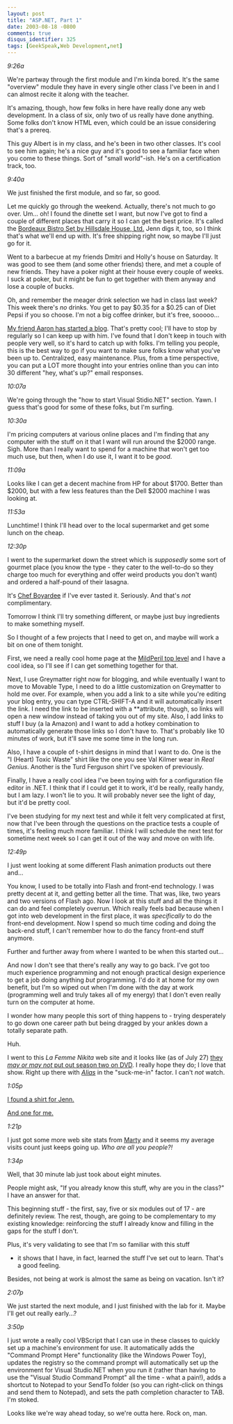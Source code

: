 ```yaml
---
layout: post
title: "ASP.NET, Part 1"
date: 2003-08-18 -0800
comments: true
disqus_identifier: 325
tags: [GeekSpeak,Web Development,net]
---
```

*9:26a*
 
 We're partway through the first module and I'm kinda bored. It's the
same "overview" module they have in every single other class I've been
in and I can almost recite it along with the teacher.
 
 It's amazing, though, how few folks in here have really done any web
development. In a class of six, only two of us really have done
anything. Some folks don't know HTML even, which could be an issue
considering that's a prereq.
 
 This guy Albert is in my class, and he's been in two other classes.
It's cool to see him again; he's a nice guy and it's good to see a
familiar face when you come to these things. Sort of "small world"-ish.
He's on a certification track, too.
 
 *9:40a*
 
 We just finished the first module, and so far, so good.
 
 Let me quickly go through the weekend. Actually, there's not much to go
over. Um... oh! I found the dinette set I want, but now I've got to find
a couple of different places that carry it so I can get the best price.
It's called the [Bordeaux Bistro Set by Hillsdale House,
Ltd.](http://furniturefind.com/Hillsdale/HD-BordeauxBistro.htm) Jenn
digs it, too, so I think that's what we'll end up with. It's free
shipping right now, so maybe I'll just go for it.
 
 Went to a barbecue at my friends Dmitri and Holly's house on Saturday.
It was good to see them (and some other friends) there, and met a couple
of new friends. They have a poker night at their house every couple of
weeks. I suck at poker, but it might be fun to get together with them
anyway and lose a couple of bucks.
 
 Oh, and remember the meager drink selection we had in class last week?
This week there's *no* drinks. You get to pay \$0.35 for a \$0.25 can of
Diet Pepsi if you so choose. I'm not a big coffee drinker, but it's
free, sooooo...
 
 [My friend Aaron has started a blog](http://www.splatteredbits.com).
That's pretty cool; I'll have to stop by regularly so I can keep up with
him. I've found that I don't keep in touch with people very well, so
it's hard to catch up with folks. I'm telling you people, this is the
best way to go if you want to make sure folks know what you've been up
to. Centralized, easy maintenance. Plus, from a time perspective, you
can put a LOT more thought into your entries online than you can into 30
different "hey, what's up?" email responses.
 
 *10:07a*
 
 We're going through the "how to start Visual Stidio.NET" section. Yawn.
I guess that's good for some of these folks, but I'm surfing.
 
 *10:30a*
 
 I'm pricing computers at various online places and I'm finding that any
computer with the stuff on it that I want will run around the \$2000
range. Sigh. More than I really want to spend for a machine that won't
get too much use, but then, when I do use it, I want it to be *good*.
 
 *11:09a*
 
 Looks like I can get a decent machine from HP for about \$1700. Better
than \$2000, but with a few less features than the Dell \$2000 machine I
was looking at.
 
 *11:53a*
 
 Lunchtime! I think I'll head over to the local supermarket and get some
lunch on the cheap.
 
 *12:30p*
 
 I went to the supermarket down the street which is *supposedly* some
sort of gourmet place (you know the type - they cater to the well-to-do
so they charge too much for everything and offer weird products you
don't want) and ordered a half-pound of their lasagna.
 
 It's [Chef Boyardee](http://www.chefboyardee.com) if I've ever tasted
it. Seriously. And that's *not* complimentary.
 
 Tomorrow I think I'll try something different, or maybe just buy
ingredients to make something myself.
 
 So I thought of a few projects that I need to get on, and maybe will
work a bit on one of them tonight.
 
 First, we need a really cool home page at the [MildPeril top
level](http://www.mildperil.net) and I have a cool idea, so I'll see if
I can get something together for that.
 
 Next, I use Greymatter right now for blogging, and while eventually I
want to move to Movable Type, I need to do a little customization on
Greymatter to hold me over. For example, when you add a link to a site
while you're editing your blog entry, you can type CTRL-SHIFT-A and it
will automatically insert the link. I need the link to be inserted with
a **attribute, though, so links will open a new window instead of taking
you out of my site. Also, I add links to stuff I buy (a la Amazon) and I
want to add a hotkey combination to automatically generate those links
so I don't have to. That's probably like 10 minutes of work, but it'll
save me some time in the long run.
 
 Also, I have a couple of t-shirt designs in mind that I want to do. One
is the "I (Heart) Toxic Waste" shirt like the one you see Val Kilmer
wear in *Real Genius*. Another is the Turd Ferguson shirt I've spoken of
previously.
 
 Finally, I have a really cool idea I've been toying with for a
configuration file editor in .NET. I think that if I could get it to
work, it'd be really, really handy, but I am lazy. I won't lie to you.
It will probably never see the light of day, but it'd be pretty cool.
 
 I've been studying for my next test and while it felt very complicated
at first, now that I've been through the questions on the practice tests
a couple of times, it's feeling much more familiar. I think I will
schedule the next test for sometime next week so I can get it out of the
way and move on with life.
 
 *12:49p*
 
 I just went looking at some different Flash animation products out
there and...
 
 You know, I used to be totally into Flash and front-end technology. I
was pretty decent at it, and getting better all the time. That was,
like, two years and two versions of Flash ago. Now I look at this stuff
and all the things it can do and feel completely overrun. Which really
feels bad because when I got into web development in the first place, it
was *specifically* to do the front-end development. Now I spend so much
time coding and doing the back-end stuff, I can't remember how to do the
fancy front-end stuff anymore.
 
 Further and further away from where I wanted to be when this started
out...
 
 And now I don't see that there's really any way to go back. I've got
too much experience programming and not enough practical design
experience to get a job doing anything *but* programming. I'd do it at
home for my own benefit, but I'm so wiped out when I'm done with the day
at work (programming well and truly takes all of my energy) that I don't
even really turn on the computer at home.
 
 I wonder how many people this sort of thing happens to - trying
desperately to go down one career path but being dragged by your ankles
down a totally separate path.
 
 Huh.
 
 I went to this *La Femme Nikita* web site and it looks like (as of July
27) [they *may or may not* put out season two on
DVD](http://lfnforever.tripod.com/id137.htm). I really hope they do; I
love that show. Right up there with
[*Alias*](http://abc.abcnews.go.com/primetime/alias/index.html) in the
"suck-me-in" factor. I can't *not* watch.
 
 *1:05p*
 
 [I found a shirt for
Jenn.](http://www.thinkgeek.com/tshirts/ladies/5981/)
 
 [And one for
me.](http://www.thinkgeek.com/interests/oreilly/tshirts/5eb7/)
 
 *1:21p*
 
 I just got some more web site stats from
[Marty](http://www.mildperil.net) and it seems my average visits count
just keeps going up. *Who are all you people?!*
 
 *1:34p*
 
 Well, that 30 minute lab just took about eight minutes.
 
 People might ask, "If you already know this stuff, why are you in the
class?" I have an answer for that.
 
 This beginning stuff - the first, say, five or six modules out of 17 -
are definitely review. The rest, though, are going to be complementary
to my existing knowledge: reinforcing the stuff I already know and
filling in the gaps for the stuff I don't.
 
 Plus, it's very validating to see that I'm so familiar with this stuff
- it shows that I have, in fact, learned the stuff I've set out to
learn. That's a good feeling.
 
 Besides, not being at work is almost the same as being on vacation.
Isn't it?
 
 *2:07p*
 
 We just started the next module, and I just finished with the lab for
it. Maybe I'll get out really early...?
 
 *3:50p*
 
 I just wrote a really cool VBScript that I can use in these classes to
quickly set up a machine's environment for use. It automatically adds
the "Command Prompt Here" functionality (like the Windows Power Toy),
updates the registry so the command prompt will automatically set up the
environment for Visual Studio.NET when you run it (rather than having to
use the "Visual Studio Command Prompt" all the time - what a pain!),
adds a shortcut to Notepad to your SendTo folder (so you can right-click
on things and send them to Notepad), and sets the path completion
character to TAB. I'm stoked.
 
 Looks like we're way ahead today, so we're outta here. Rock on, man.
